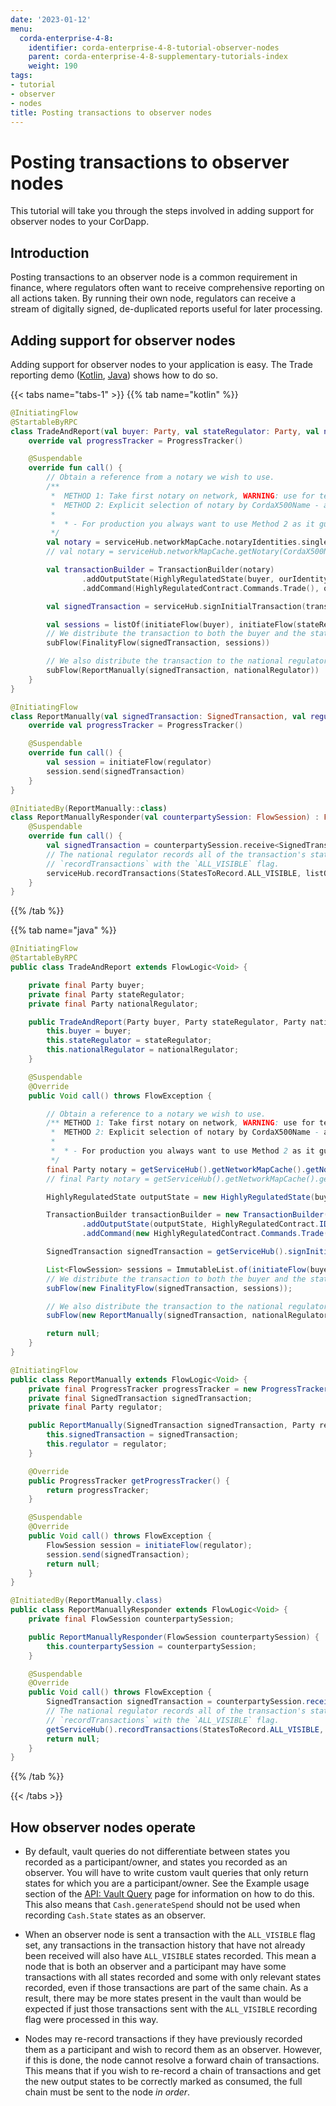 ```yaml
---
date: '2023-01-12'
menu:
  corda-enterprise-4-8:
    identifier: corda-enterprise-4-8-tutorial-observer-nodes
    parent: corda-enterprise-4-8-supplementary-tutorials-index
    weight: 190
tags:
- tutorial
- observer
- nodes
title: Posting transactions to observer nodes
---
```





# Posting transactions to observer nodes

This tutorial will take you through the steps involved in adding support for observer nodes to your CorDapp.

## Introduction

Posting transactions to an observer node is a common requirement in finance, where regulators often want
to receive comprehensive reporting on all actions taken. By running their own node, regulators can receive a stream
of digitally signed, de-duplicated reports useful for later processing.

## Adding support for observer nodes

Adding support for observer nodes to your application is easy. The Trade reporting demo ([Kotlin](https://github.com/corda/samples-kotlin/tree/master/Features/observableStates-tradereporting), [Java](https://github.com/corda/samples-java/tree/master/Features/observablestates-tradereporting)) shows how to do so.

{{< tabs name="tabs-1" >}}
{{% tab name="kotlin" %}}
```kotlin
@InitiatingFlow
@StartableByRPC
class TradeAndReport(val buyer: Party, val stateRegulator: Party, val nationalRegulator: Party) : FlowLogic<Unit>() {
    override val progressTracker = ProgressTracker()

    @Suspendable
    override fun call() {
        // Obtain a reference from a notary we wish to use.
        /**
         *  METHOD 1: Take first notary on network, WARNING: use for test, non-prod environments, and single-notary networks only!*
         *  METHOD 2: Explicit selection of notary by CordaX500Name - argument can by coded in flow or parsed from config (Preferred)
         *
         *  * - For production you always want to use Method 2 as it guarantees the expected notary is returned.
         */
        val notary = serviceHub.networkMapCache.notaryIdentities.single() // METHOD 1
        // val notary = serviceHub.networkMapCache.getNotary(CordaX500Name.parse("O=Notary,L=London,C=GB")) // METHOD 2

        val transactionBuilder = TransactionBuilder(notary)
                .addOutputState(HighlyRegulatedState(buyer, ourIdentity), HighlyRegulatedContract.ID)
                .addCommand(HighlyRegulatedContract.Commands.Trade(), ourIdentity.owningKey)

        val signedTransaction = serviceHub.signInitialTransaction(transactionBuilder)

        val sessions = listOf(initiateFlow(buyer), initiateFlow(stateRegulator))
        // We distribute the transaction to both the buyer and the state regulator using `FinalityFlow`.
        subFlow(FinalityFlow(signedTransaction, sessions))

        // We also distribute the transaction to the national regulator manually.
        subFlow(ReportManually(signedTransaction, nationalRegulator))
    }
}

@InitiatingFlow
class ReportManually(val signedTransaction: SignedTransaction, val regulator: Party) : FlowLogic<Unit>() {
    override val progressTracker = ProgressTracker()

    @Suspendable
    override fun call() {
        val session = initiateFlow(regulator)
        session.send(signedTransaction)
    }
}

@InitiatedBy(ReportManually::class)
class ReportManuallyResponder(val counterpartySession: FlowSession) : FlowLogic<Unit>() {
    @Suspendable
    override fun call() {
        val signedTransaction = counterpartySession.receive<SignedTransaction>().unwrap { it }
        // The national regulator records all of the transaction's states using
        // `recordTransactions` with the `ALL_VISIBLE` flag.
        serviceHub.recordTransactions(StatesToRecord.ALL_VISIBLE, listOf(signedTransaction))
    }
}
```
{{% /tab %}}


{{% tab name="java" %}}
```java
@InitiatingFlow
@StartableByRPC
public class TradeAndReport extends FlowLogic<Void> {

    private final Party buyer;
    private final Party stateRegulator;
    private final Party nationalRegulator;

    public TradeAndReport(Party buyer, Party stateRegulator, Party nationalRegulator) {
        this.buyer = buyer;
        this.stateRegulator = stateRegulator;
        this.nationalRegulator = nationalRegulator;
    }

    @Suspendable
    @Override
    public Void call() throws FlowException {

        // Obtain a reference to a notary we wish to use.
        /** METHOD 1: Take first notary on network, WARNING: use for test, non-prod environments, and single-notary networks only!*
         *  METHOD 2: Explicit selection of notary by CordaX500Name - argument can by coded in flow or parsed from config (Preferred)
         *
         *  * - For production you always want to use Method 2 as it guarantees the expected notary is returned.
         */
        final Party notary = getServiceHub().getNetworkMapCache().getNotaryIdentities().get(0); // METHOD 1
        // final Party notary = getServiceHub().getNetworkMapCache().getNotary(CordaX500Name.parse("O=Notary,L=London,C=GB")); // METHOD 2

        HighlyRegulatedState outputState = new HighlyRegulatedState(buyer, getOurIdentity());

        TransactionBuilder transactionBuilder = new TransactionBuilder(notary)
                .addOutputState(outputState, HighlyRegulatedContract.ID)
                .addCommand(new HighlyRegulatedContract.Commands.Trade(), getOurIdentity().getOwningKey());

        SignedTransaction signedTransaction = getServiceHub().signInitialTransaction(transactionBuilder);

        List<FlowSession> sessions = ImmutableList.of(initiateFlow(buyer), initiateFlow(stateRegulator));
        // We distribute the transaction to both the buyer and the state regulator using `FinalityFlow`.
        subFlow(new FinalityFlow(signedTransaction, sessions));

        // We also distribute the transaction to the national regulator manually.
        subFlow(new ReportManually(signedTransaction, nationalRegulator));

        return null;
    }
}

@InitiatingFlow
public class ReportManually extends FlowLogic<Void> {
    private final ProgressTracker progressTracker = new ProgressTracker();
    private final SignedTransaction signedTransaction;
    private final Party regulator;

    public ReportManually(SignedTransaction signedTransaction, Party regulator) {
        this.signedTransaction = signedTransaction;
        this.regulator = regulator;
    }

    @Override
    public ProgressTracker getProgressTracker() {
        return progressTracker;
    }

    @Suspendable
    @Override
    public Void call() throws FlowException {
        FlowSession session = initiateFlow(regulator);
        session.send(signedTransaction);
        return null;
    }
}

@InitiatedBy(ReportManually.class)
public class ReportManuallyResponder extends FlowLogic<Void> {
    private final FlowSession counterpartySession;

    public ReportManuallyResponder(FlowSession counterpartySession) {
        this.counterpartySession = counterpartySession;
    }

    @Suspendable
    @Override
    public Void call() throws FlowException {
        SignedTransaction signedTransaction = counterpartySession.receive(SignedTransaction.class).unwrap(it -> it);
        // The national regulator records all of the transaction's states using
        // `recordTransactions` with the `ALL_VISIBLE` flag.
        getServiceHub().recordTransactions(StatesToRecord.ALL_VISIBLE, ImmutableList.of(signedTransaction));
        return null;
    }
}
```
{{% /tab %}}

{{< /tabs >}}

## How observer nodes operate

* By default, vault queries do not differentiate between states you recorded as a participant/owner, and states you
recorded as an observer. You will have to write custom vault queries that only return states for which you are a
participant/owner. See the Example usage section of the [API: Vault Query](../../../../community/api-vault-query.md) page for information on how to do this.
This also means that `Cash.generateSpend` should not be used when recording `Cash.State` states as an observer.

* When an observer node is sent a transaction with the `ALL_VISIBLE` flag set, any transactions in the transaction history
that have not already been received will also have `ALL_VISIBLE` states recorded. This mean a node that is both an observer
and a participant may have some transactions with all states recorded and some with only relevant states recorded, even
if those transactions are part of the same chain. As a result, there may be more states present in the vault than would be
expected if just those transactions sent with the `ALL_VISIBLE` recording flag were processed in this way.

* Nodes may re-record transactions if they have previously recorded them as a participant and wish to record them as an observer. However,  if this is done,
the node cannot resolve a forward chain of transactions. This means that if you wish to re-record a chain of transactions
and get the new output states to be correctly marked as consumed, the full chain must be sent to the node *in order*.
